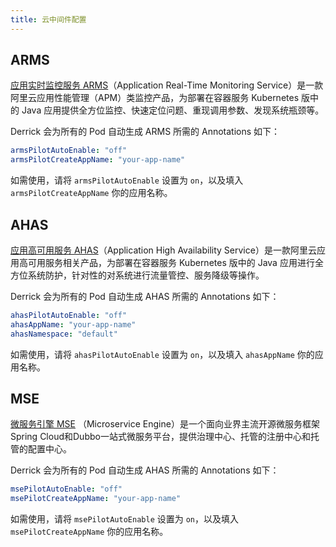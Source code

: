```yaml
---
title: 云中间件配置
---
```


## ARMS

[应用实时监控服务 ARMS](https://help.aliyun.com/document_detail/125726.html)（Application Real-Time Monitoring Service）是一款阿里云应用性能管理（APM）类监控产品，为部署在容器服务 Kubernetes 版中的 Java 应用提供全方位监控、快速定位问题、重现调用参数、发现系统瓶颈等。

Derrick 会为所有的 Pod 自动生成 ARMS 所需的 Annotations 如下：

```yaml
armsPilotAutoEnable: "off"
armsPilotCreateAppName: "your-app-name"
```

如需使用，请将 `armsPilotAutoEnable` 设置为 `on`，以及填入 `armsPilotCreateAppName` 你的应用名称。

## AHAS


[应用高可用服务 AHAS](https://help.aliyun.com/document_detail/193575.html)（Application High Availability Service）是一款阿里云应用高可用服务相关产品，为部署在容器服务 Kubernetes 版中的 Java 应用进行全方位系统防护，针对性的对系统进行流量管控、服务降级等操作。

Derrick 会为所有的 Pod 自动生成 AHAS 所需的 Annotations 如下：

```yaml
ahasPilotAutoEnable: "off"
ahasAppName: "your-app-name"
ahasNamespace: "default"
```

如需使用，请将 `ahasPilotAutoEnable` 设置为 `on`，以及填入 `ahasAppName` 你的应用名称。

## MSE

[微服务引擎 MSE](https://help.aliyun.com/document_detail/184033.html) （Microservice Engine）是一个面向业界主流开源微服务框架Spring Cloud和Dubbo一站式微服务平台，提供治理中心、托管的注册中心和托管的配置中心。

Derrick 会为所有的 Pod 自动生成 AHAS 所需的 Annotations 如下：

```yaml
msePilotAutoEnable: "off"
msePilotCreateAppName: "your-app-name"
```

如需使用，请将 `msePilotAutoEnable` 设置为 `on`，以及填入 `msePilotCreateAppName` 你的应用名称。
